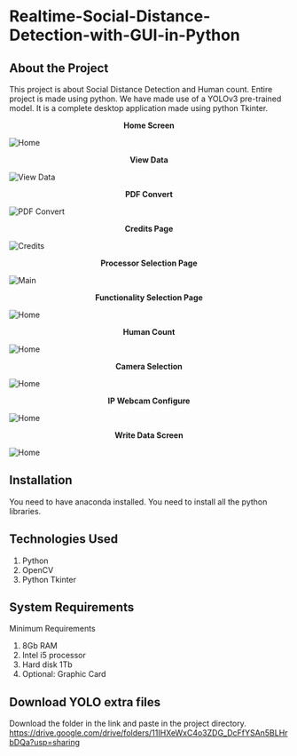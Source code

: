 # Realtime-Social-Distance-Detection-with-GUI-in-Python

## About the Project

This project is about Social Distance Detection and Human count. Entire project is made using python. We have made use of a YOLOv3 pre-trained model. It is a complete desktop application made using python Tkinter.


<p align="center">
    <b>Home Screen</b>
</p>

<img src="SS/1.png" alt="Home">


<p align="center">
    <b>View Data</b>
</p>

<img src="SS/2.png" alt="View Data">


<p align="center">
    <b>PDF Convert</b>
</p>

<img src="SS/3.png" alt="PDF Convert">


<p align="center">
    <b>Credits Page</b>
</p>

<img src="SS/4.png" alt="Credits">


<p align="center">
    <b>Processor Selection Page</b>
</p>

<img src="SS/5.png" alt="Main">


<p align="center">
    <b>Functionality Selection Page</b>
</p>

<img src="SS/6.png" alt="Home">


<p align="center">
    <b>Human Count</b>
</p>

<img src="SS/7.png" alt="Home">


<p align="center">
    <b>Camera Selection</b>
</p>

<img src="SS/8.png" alt="Home">


<p align="center">
    <b>IP Webcam Configure</b>
</p>

<img src="SS/9.png" alt="Home">


<p align="center">
    <b>Write Data Screen</b>
</p>

<img src="SS/10.png" alt="Home">


## Installation

You need to have anaconda installed.
You need to install all the python libraries.

## Technologies Used

1. Python
2. OpenCV
3. Python Tkinter

## System Requirements

Minimum Requirements

1. 8Gb RAM
2. Intel i5 processor
3. Hard disk 1Tb 
4. Optional: Graphic Card 

## Download YOLO extra files

Download the folder in the link and paste in the project directory.
https://drive.google.com/drive/folders/11IHXeWxC4o3ZDG_DcFfYSAn5BLHrbDQa?usp=sharing
